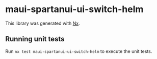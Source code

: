 # maui-spartanui-ui-switch-helm

This library was generated with [Nx](https://nx.dev).


## Running unit tests

Run `nx test maui-spartanui-ui-switch-helm` to execute the unit tests.

